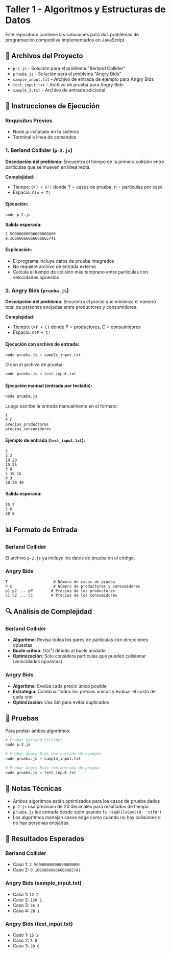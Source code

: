 # Taller 1 - Algoritmos y Estructuras de Datos

Este repositorio contiene las soluciones para dos problemas de programación competitiva implementados en JavaScript.

## 📁 Archivos del Proyecto

- `p-2.js` - Solución para el problema "Berland Collider"
- `prueba.js` - Solución para el problema "Angry Bids"
- `sample_input.txt` - Archivo de entrada de ejemplo para Angry Bids
- `test_input.txt` - Archivo de prueba para Angry Bids
- `sample_2.txt` - Archivo de entrada adicional

## 🚀 Instrucciones de Ejecución

### Requisitos Previos
- Node.js instalado en tu sistema
- Terminal o línea de comandos

### 1. Berland Collider (`p-2.js`)

**Descripción del problema**: Encuentra el tiempo de la primera colisión entre partículas que se mueven en línea recta.

**Complejidad**: 
- Tiempo: `O(T × n²)` donde T = casos de prueba, n = partículas por caso
- Espacio: `O(n + T)`

#### Ejecución:
```bash
node p-2.js
```

**Salida esperada**:
```
2.50000000000000000000
0.16666666666666665741
```

#### Explicación:
- El programa incluye datos de prueba integrados
- No requiere archivo de entrada externo
- Calcula el tiempo de colisión más temprano entre partículas con velocidades opuestas

### 2. Angry Bids (`prueba.js`)

**Descripción del problema**: Encuentra el precio que minimiza el número total de personas enojadas entre productores y consumidores.

**Complejidad**:
- Tiempo: `O(P × C)` donde P = productores, C = consumidores
- Espacio: `O(P + C)`

#### Ejecución con archivo de entrada:
```bash
node prueba.js < sample_input.txt
```

O con el archivo de prueba:
```bash
node prueba.js < test_input.txt
```

#### Ejecución manual (entrada por teclado):
```bash
node prueba.js
```
Luego escribe la entrada manualmente en el formato:
```
T
P C
precios_productores
precios_consumidores
```

#### Ejemplo de entrada (`test_input.txt`):
```
3
2 2
10 20
15 25
3 0
5 10 15
0 3
20 30 40
```

#### Salida esperada:
```
15 2
5 0
20 0
```

## 📊 Formato de Entrada

### Berland Collider
El archivo `p-2.js` ya incluye los datos de prueba en el código.

### Angry Bids
```
T                    # Número de casos de prueba
P C                  # Número de productores y consumidores
p1 p2 ... pP        # Precios de los productores
c1 c2 ... cC        # Precios de los consumidores
```

## 🔍 Análisis de Complejidad

### Berland Collider
- **Algoritmo**: Revisa todos los pares de partículas con direcciones opuestas
- **Bucle crítico**: O(n²) debido al bucle anidado
- **Optimización**: Solo considera partículas que pueden colisionar (velocidades opuestas)

### Angry Bids
- **Algoritmo**: Evalúa cada precio único posible
- **Estrategia**: Combinar todos los precios únicos y evaluar el costo de cada uno
- **Optimización**: Usa Set para evitar duplicados

## 🧪 Pruebas

Para probar ambos algoritmos:

```bash
# Probar Berland Collider
node p-2.js

# Probar Angry Bids con entrada de ejemplo
node prueba.js < sample_input.txt

# Probar Angry Bids con entrada de prueba
node prueba.js < test_input.txt
```

## 📝 Notas Técnicas

- Ambos algoritmos están optimizados para los casos de prueba dados
- `p-2.js` usa precisión de 20 decimales para resultados de tiempo
- `prueba.js` lee entrada desde stdin usando `fs.readFileSync(0, 'utf8')`
- Los algoritmos manejan casos edge como cuando no hay colisiones o no hay personas enojadas

## 🎯 Resultados Esperados

### Berland Collider
- Caso 1: `2.50000000000000000000`
- Caso 2: `0.16666666666666665741`

### Angry Bids (sample_input.txt)
- Caso 1: `12 2`
- Caso 2: `120 2` 
- Caso 3: `36 2`
- Caso 4: `28 1`

### Angry Bids (test_input.txt)
- Caso 1: `15 2`
- Caso 2: `5 0`
- Caso 3: `20 0`
